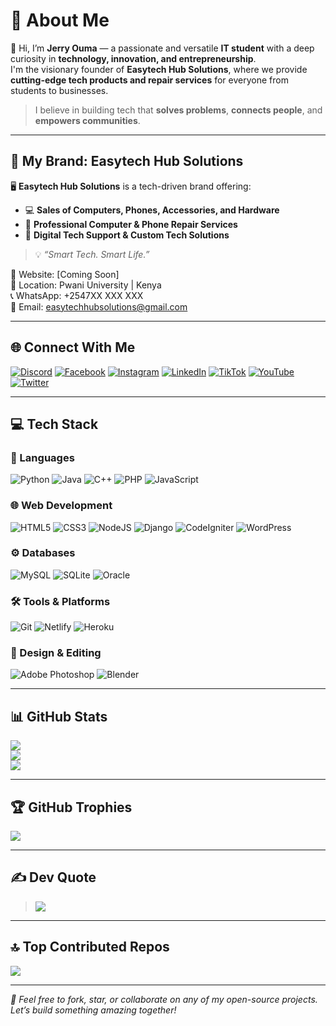 # 💫 About Me
👋 Hi, I’m **Jerry Ouma** — a passionate and versatile **IT student** with a deep curiosity in **technology, innovation, and entrepreneurship**.  
I'm the visionary founder of **Easytech Hub Solutions**, where we provide **cutting-edge tech products and repair services** for everyone from students to businesses.  

> I believe in building tech that **solves problems**, **connects people**, and **empowers communities**.

---

## 🚀 My Brand: Easytech Hub Solutions

🖥️ **Easytech Hub Solutions** is a tech-driven brand offering:
- 💻 **Sales of Computers, Phones, Accessories, and Hardware**
- 🔧 **Professional Computer & Phone Repair Services**
- 🎯 **Digital Tech Support & Custom Tech Solutions**

> 💡 *“Smart Tech. Smart Life.”*

🔗 Website: [Coming Soon]  
📍 Location: Pwani University | Kenya  
📞 WhatsApp: +2547XX XXX XXX  
📩 Email: easytechhubsolutions@gmail.com  

---

## 🌐 Connect With Me

[![Discord](https://img.shields.io/badge/Discord-%237289DA.svg?logo=discord&logoColor=white)](https://discord.gg/Anonymous_tech)
[![Facebook](https://img.shields.io/badge/Facebook-%231877F2.svg?logo=Facebook&logoColor=white)](https://facebook.com/OumaOtieno)
[![Instagram](https://img.shields.io/badge/Instagram-%23E4405F.svg?logo=Instagram&logoColor=white)](https://instagram.com/JerryOuma)
[![LinkedIn](https://img.shields.io/badge/LinkedIn-%230077B5.svg?logo=linkedin&logoColor=white)](https://linkedin.com/in/JerryOuma)
[![TikTok](https://img.shields.io/badge/TikTok-%23000000.svg?logo=TikTok&logoColor=white)](https://tiktok.com/@JerryOuma)
[![YouTube](https://img.shields.io/badge/YouTube-%23FF0000.svg?logo=YouTube&logoColor=white)](https://youtube.com/@JerryOuma)
[![Twitter](https://img.shields.io/badge/X-black.svg?logo=X&logoColor=white)](https://x.com/@junive37147)

---

## 💻 Tech Stack

### 🧠 Languages
![Python](https://img.shields.io/badge/python-3670A0?style=for-the-badge&logo=python&logoColor=ffdd54)
![Java](https://img.shields.io/badge/java-%23ED8B00.svg?style=for-the-badge&logo=openjdk&logoColor=white)
![C++](https://img.shields.io/badge/c++-%2300599C.svg?style=for-the-badge&logo=c%2B%2B&logoColor=white)
![PHP](https://img.shields.io/badge/php-%23777BB4.svg?style=for-the-badge&logo=php&logoColor=white)
![JavaScript](https://img.shields.io/badge/javascript-%23323330.svg?style=for-the-badge&logo=javascript&logoColor=%23F7DF1E)

### 🌐 Web Development
![HTML5](https://img.shields.io/badge/html5-%23E34F26.svg?style=for-the-badge&logo=html5&logoColor=white)
![CSS3](https://img.shields.io/badge/css3-%231572B6.svg?style=for-the-badge&logo=css3&logoColor=white)
![NodeJS](https://img.shields.io/badge/node.js-6DA55F?style=for-the-badge&logo=node.js&logoColor=white)
![Django](https://img.shields.io/badge/django-%23092E20.svg?style=for-the-badge&logo=django&logoColor=white)
![CodeIgniter](https://img.shields.io/badge/CodeIgniter-%23EF4223.svg?style=for-the-badge&logo=codeIgniter&logoColor=white)
![WordPress](https://img.shields.io/badge/WordPress-%23117AC9.svg?style=for-the-badge&logo=WordPress&logoColor=white)

### ⚙️ Databases
![MySQL](https://img.shields.io/badge/mysql-4479A1.svg?style=for-the-badge&logo=mysql&logoColor=white)
![SQLite](https://img.shields.io/badge/sqlite-%2307405e.svg?style=for-the-badge&logo=sqlite&logoColor=white)
![Oracle](https://img.shields.io/badge/Oracle-F80000?style=for-the-badge&logo=oracle&logoColor=white)

### 🛠️ Tools & Platforms
![Git](https://img.shields.io/badge/git-%23F05033.svg?style=for-the-badge&logo=git&logoColor=white)
![Netlify](https://img.shields.io/badge/netlify-%23000000.svg?style=for-the-badge&logo=netlify&logoColor=#00C7B7)
![Heroku](https://img.shields.io/badge/heroku-%23430098.svg?style=for-the-badge&logo=heroku&logoColor=white)

### 🎨 Design & Editing
![Adobe Photoshop](https://img.shields.io/badge/adobe%20photoshop-%2331A8FF.svg?style=for-the-badge&logo=adobe%20photoshop&logoColor=white)
![Blender](https://img.shields.io/badge/blender-%23F5792A.svg?style=for-the-badge&logo=blender&logoColor=white)

---

## 📊 GitHub Stats

![](https://github-readme-stats.vercel.app/api?username=JerryOuma&theme=dark&hide_border=false&show_icons=true)  
![](https://github-readme-streak-stats.herokuapp.com/?user=JerryOuma&theme=dark&hide_border=false)  
![](https://github-readme-stats.vercel.app/api/top-langs/?username=JerryOuma&layout=compact&theme=dark&hide_border=false)

---

## 🏆 GitHub Trophies

![](https://github-profile-trophy.vercel.app/?username=JerryOuma&theme=radical&no-frame=false&no-bg=false&margin-w=4)

---

## ✍️ Dev Quote

> ![](https://quotes-github-readme.vercel.app/api?type=horizontal&theme=radical)

---

## 🔝 Top Contributed Repos

![](https://github-contributor-stats.vercel.app/api?username=JerryOuma&limit=5&theme=dark&combine_all_yearly_contributions=true)

---

_📌 Feel free to fork, star, or collaborate on any of my open-source projects. Let’s build something amazing together!_

